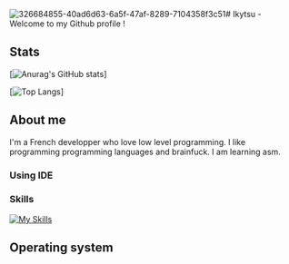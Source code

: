 ![326684855-40ad6d63-6a5f-47af-8289-7104358f3c51](https://github.com/Ikytsu/Ikytsu/assets/155775453/47899bcd-f83c-4feb-9df2-e02befbb556a)# Ikytsu - Welcome to my Github profile !

## Stats
[![Anurag's GitHub stats](https://github-readme-stats.vercel.app/api?username=Ikytsu&theme=tokyonight)]

[![Top Langs](https://github-readme-stats.vercel.app/api/top-langs/?username=Ikytsu&layout=compact&theme=tokyonight)]

## About me

I'm a French developper who love low level programming.
I like programming programming languages and brainfuck.
I am learning asm.

### Using IDE



### Skills
[![My Skills](https://skillicons.dev/icons?i=c,cpp,cs,python,java,lua,unity,blender&theme=dark)](https://skillicons.dev)

## Operating system


